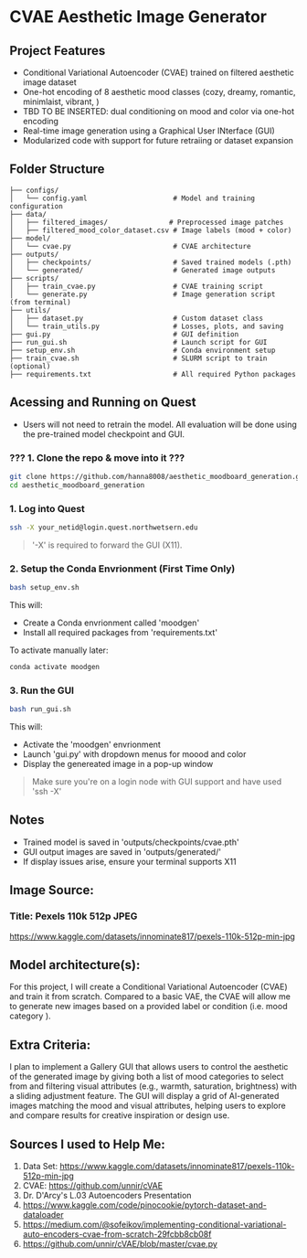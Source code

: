 # CVAE Aesthetic Image Generator

## Project Features
* Conditional Variational Autoencoder (CVAE) trained on filtered aesthetic image dataset
* One-hot encoding of 8 aesthetic mood classes (cozy, dreamy, romantic, minimlaist, vibrant, )
* TBD TO BE INSERTED: dual conditioning on mood and color via one-hot encoding
*  Real-time image generation using a Graphical User INterface (GUI)
* Modularized code with support for future retraiing or dataset expansion

## Folder Structure
```
├── configs/
│   └── config.yaml                     # Model and training configuration
├── data/
│   ├── filtered_images/               # Preprocessed image patches
│   ├── filtered_mood_color_dataset.csv # Image labels (mood + color)
├── model/
│   └── cvae.py                         # CVAE architecture
├── outputs/
│   ├── checkpoints/                    # Saved trained models (.pth)
│   └── generated/                      # Generated image outputs
├── scripts/
│   ├── train_cvae.py                   # CVAE training script
│   └── generate.py                     # Image generation script (from terminal)
├── utils/
│   ├── dataset.py                      # Custom dataset class
│   └── train_utils.py                  # Losses, plots, and saving
├── gui.py                              # GUI definition
├── run_gui.sh                          # Launch script for GUI
├── setup_env.sh                        # Conda environment setup
├── train_cvae.sh                       # SLURM script to train (optional)
├── requirements.txt                    # All required Python packages
```

## Acessing and Running on Quest
* Users will not need to retrain the model. All evaluation will be done using the pre-trained model checkpoint and GUI.

### ??? 1. Clone the repo & move into it ???
```bash
git clone https://github.com/hanna8008/aesthetic_moodboard_generation.git
cd aesthetic_moodboard_generation
```

### 1. Log into Quest
```bash
ssh -X your_netid@login.quest.northwetsern.edu
```

>'-X' is required to forward the GUI (X11).

### 2. Setup the Conda Envrionment (First Time Only)
```bash
bash setup_env.sh
```

This will:
* Create a Conda envrionment called 'moodgen'
* Install all required packages from 'requirements.txt'

To activate manually later:
```bash
conda activate moodgen
```

### 3. Run the GUI
```bash
bash run_gui.sh
```

This will:
* Activate the 'moodgen' envrionment
* Launch 'gui.py' with dropdown menus for moood and color
* Display the genereated image in a pop-up window

> Make sure you're on a login node with GUI support and have used 'ssh -X'


## Notes
* Trained model is saved in 'outputs/checkpoints/cvae.pth'
* GUI output images are saved in 'outputs/generated/'
* If display issues arise, ensure your terminal supports X11



## Image Source: ##
### Title: Pexels 110k 512p JPEG ###
https://www.kaggle.com/datasets/innominate817/pexels-110k-512p-min-jpg

## Model architecture(s): ##
For this project, I will create a Conditional Variational Autoencoder (CVAE) and train it from scratch. Compared to a basic VAE, the CVAE will allow me to generate new images based on a provided label or condition (i.e. mood category ).

## Extra Criteria: ##  
I plan to implement a Gallery GUI that allows users to control the aesthetic of the generated image by giving both a list of mood categories to select from and filtering visual attributes (e.g., warmth, saturation, brightness) with a sliding adjustment feature. The GUI will display a grid of AI-generated images matching the mood and visual attributes, helping users to explore and compare results for creative inspiration or design use.


## Sources I used to Help Me:
1. Data Set: https://www.kaggle.com/datasets/innominate817/pexels-110k-512p-min-jpg
2. CVAE: https://github.com/unnir/cVAE
3. Dr. D'Arcy's L.03 Autoencoders Presentation
4. https://www.kaggle.com/code/pinocookie/pytorch-dataset-and-dataloader
5. https://medium.com/@sofeikov/implementing-conditional-variational-auto-encoders-cvae-from-scratch-29fcbb8cb08f
6. https://github.com/unnir/cVAE/blob/master/cvae.py
